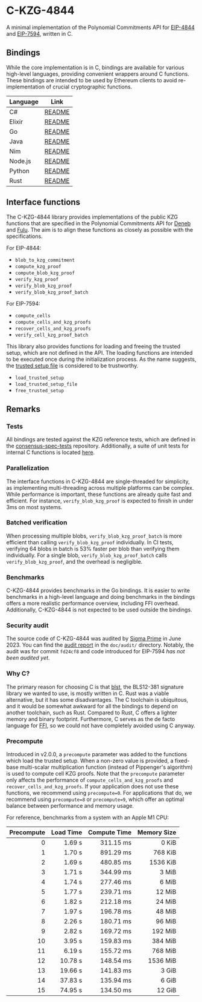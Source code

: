 # C-KZG-4844

A minimal implementation of the Polynomial Commitments API for
[EIP-4844](https://eips.ethereum.org/EIPS/eip-4844) and
[EIP-7594](https://eips.ethereum.org/EIPS/eip-7594), written in C.

## Bindings

While the core implementation is in C, bindings are available for various
high-level languages, providing convenient wrappers around C functions. These
bindings are intended to be used by Ethereum clients to avoid re-implementation
of crucial cryptographic functions.

| Language | Link                                 |
| -------- | ------------------------------------ |
| C#       | [README](bindings/csharp/README.md)  |
| Elixir   | [README](bindings/elixir/README.md)  |
| Go       | [README](bindings/go/README.md)      |
| Java     | [README](bindings/java/README.md)    |
| Nim      | [README](bindings/nim/README.md)     |
| Node.js  | [README](bindings/node.js/README.md) |
| Python   | [README](bindings/python/README.md)  |
| Rust     | [README](bindings/rust/README.md)    |

## Interface functions

The C-KZG-4844 library provides implementations of the public KZG functions
that are specified in the Polynomial Commitments API for
[Deneb](https://github.com/ethereum/consensus-specs/blob/dev/specs/deneb/polynomial-commitments.md)
and
[Fulu](https://github.com/ethereum/consensus-specs/blob/dev/specs/fulu/polynomial-commitments-sampling.md).
The aim is to align these functions as closely as possible with the
specifications.

For EIP-4844:

- `blob_to_kzg_commitment`
- `compute_kzg_proof`
- `compute_blob_kzg_proof`
- `verify_kzg_proof`
- `verify_blob_kzg_proof`
- `verify_blob_kzg_proof_batch`

For EIP-7594:

- `compute_cells`
- `compute_cells_and_kzg_proofs`
- `recover_cells_and_kzg_proofs`
- `verify_cell_kzg_proof_batch`

This library also provides functions for loading and freeing the trusted setup,
which are not defined in the API. The loading functions are intended to be
executed once during the initialization process. As the name suggests, the
[trusted setup file](src/trusted_setup.txt) is considered to be trustworthy.

- `load_trusted_setup`
- `load_trusted_setup_file`
- `free_trusted_setup`

## Remarks

### Tests

All bindings are tested against the KZG reference tests, which are defined in
the [consensus-spec-tests](https://github.com/ethereum/consensus-spec-tests)
repository. Additionally, a suite of unit tests for internal C functions is
located [here](src/test/tests.c).

### Parallelization

The interface functions in C-KZG-4844 are single-threaded for simplicity, as
implementing multi-threading across multiple platforms can be complex. While
performance is important, these functions are already quite fast and efficient.
For instance, `verify_blob_kzg_proof` is expected to finish in under 3ms on most
systems.

### Batched verification

When processing multiple blobs, `verify_blob_kzg_proof_batch` is more efficient
than calling `verify_blob_kzg_proof` individually. In CI tests, verifying 64
blobs in batch is 53% faster per blob than verifying them individually. For a
single blob, `verify_blob_kzg_proof_batch` calls `verify_blob_kzg_proof`, and
the overhead is negligible.

### Benchmarks

C-KZG-4844 provides benchmarks in the Go bindings. It is easier to write
benchmarks in a high-level language and doing benchmarks in the bindings offers
a more realistic performance overview, including FFI overhead. Additionally,
C-KZG-4844 is not expected to be used outside the bindings.

### Security audit

The source code of C-KZG-4844 was audited by [Sigma
Prime](https://sigmaprime.io/) in June 2023. You can find the [audit
report](doc/audit/Sigma_Prime_Ethereum_Foundation_KZG_Implementations_Security_Assessment.pdf)
in the `doc/audit/` directory. Notably, the audit was for commit `fd24cf8` and
code introduced for EIP-7594 *has not been audited yet*.

### Why C?

The primary reason for choosing C is that
[blst](https://github.com/supranational/blst), the BLS12-381 signature library
we wanted to use, is mostly written in C. Rust was a viable alternative, but it
has some disadvantages. The C toolchain is ubiquitous, and it would be somewhat
awkward for all the bindings to depend on another toolchain, such as Rust.
Compared to Rust, C offers a lighter memory and binary footprint. Furthermore, C
serves as the de facto language for
[FFI](https://en.wikipedia.org/wiki/Foreign_function_interface), so we could not
have completely avoided using C anyway.

### Precompute

Introduced in v2.0.0, a `precompute` parameter was added to the functions which
load the trusted setup. When a non-zero value is provided, a fixed-base
multi-scalar multiplication function (instead of Pippenger's algorithm) is used
to compute cell KZG proofs. Note that the `precompute` parameter only affects
the performance of `compute_cells_and_kzg_proofs` and
`recover_cells_and_kzg_proofs`. If your application does not use these
functions, we recommend using `precompute=0`. For applications that do, we
recommend using `precompute=8` or `precompute=9`, which offer an optimal balance
between performance and memory usage.

For reference, benchmarks from a system with an Apple M1 CPU:

| Precompute | Load Time | Compute Time | Memory Size |
| ---------: | --------: | -----------: | ----------: |
|          0 |    1.69 s |    311.15 ms |       0 KiB |
|          1 |    1.70 s |    891.29 ms |     768 KiB |
|          2 |    1.69 s |    480.85 ms |    1536 KiB |
|          3 |    1.71 s |    344.99 ms |       3 MiB |
|          4 |    1.74 s |    277.46 ms |       6 MiB |
|          5 |    1.77 s |    239.71 ms |      12 MiB |
|          6 |    1.82 s |    212.18 ms |      24 MiB |
|          7 |    1.97 s |    196.78 ms |      48 MiB |
|          8 |    2.26 s |    180.71 ms |      96 MiB |
|          9 |    2.82 s |    169.72 ms |     192 MiB |
|         10 |    3.95 s |    159.83 ms |     384 MiB |
|         11 |    6.19 s |    155.72 ms |     768 MiB |
|         12 |   10.78 s |    148.54 ms |    1536 MiB |
|         13 |   19.66 s |    141.83 ms |       3 GiB |
|         14 |   37.83 s |    135.94 ms |       6 GiB |
|         15 |   74.95 s |    134.50 ms |      12 GiB |
